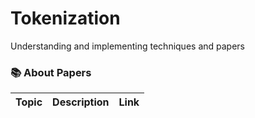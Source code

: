 # Tokenization
Understanding and implementing techniques and papers


### 📚 About Papers
Topic|Description|Link
---|---|---

